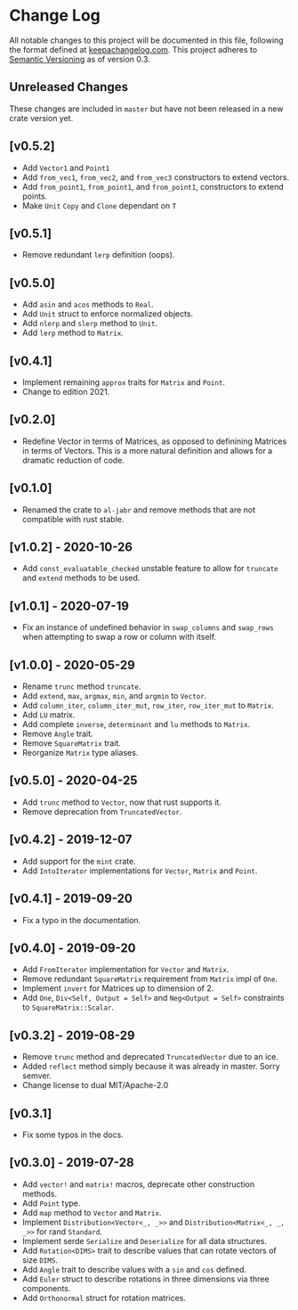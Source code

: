 # Change Log

All notable changes to this project will be documented in this file, following
the format defined at [keepachangelog.com](http://keepachangelog.com/).
This project adheres to [Semantic Versioning](http://semver.org/) as of version 0.3.

## Unreleased Changes
These changes are included in `master` but have not been released in a new crate version yet.

## [v0.5.2]

- Add `Vector1` and `Point1`
- Add `from_vec1`, `from_vec2`, and `from_vec3` constructors to extend vectors.
- Add `from_point1`, `from_point1`, and `from_point1`, constructors to extend points.
- Make `Unit` `Copy` and `Clone` dependant on `T`

## [v0.5.1]

- Remove redundant `lerp` definition (oops).

## [v0.5.0]

- Add `asin` and `acos` methods to `Real`.
- Add `Unit` struct to enforce normalized objects.
- Add `nlerp` and `slerp` method to `Unit`.
- Add `lerp` method to `Matrix`.

## [v0.4.1] 

- Implement remaining `approx` traits for `Matrix` and `Point`.
- Change to edition 2021.

## [v0.2.0]

- Redefine Vector in terms of Matrices, as opposed to definining Matrices in terms of Vectors.
  This is a more natural definition and allows for a dramatic reduction of code.

## [v0.1.0] 

- Renamed the crate to `al-jabr` and remove methods that are not compatible with rust stable.

## [v1.0.2] - 2020-10-26

- Add `const_evaluatable_checked` unstable feature to allow for `truncate` and `extend` methods to be used.

## [v1.0.1] - 2020-07-19

- Fix an instance of undefined behavior in `swap_columns` and `swap_rows` when attempting to 
  swap a row or column with itself.

## [v1.0.0] - 2020-05-29

- Rename `trunc` method `truncate`.
- Add `extend`, `max`, `argmax`, `min`, and `argmin` to `Vector`.
- Add `column_iter`, `column_iter_mut`, `row_iter`, `row_iter_mut` to `Matrix`.
- Add `LU` matrix.
- Add complete `inverse`, `determinant` and `lu` methods to `Matrix`.
- Remove `Angle` trait.
- Remove `SquareMatrix` trait. 
- Reorganize `Matrix` type aliases. 

## [v0.5.0] - 2020-04-25

- Add `trunc` method to `Vector`, now that rust supports it. 
- Remove deprecation from `TruncatedVector`. 

## [v0.4.2] - 2019-12-07

- Add support for the `mint` crate.
- Add `IntoIterator` implementations for `Vector`, `Matrix` and `Point`.

## [v0.4.1] - 2019-09-20

- Fix a typo in the documentation.

## [v0.4.0] - 2019-09-20

- Add `FromIterator` implementation for `Vector` and `Matrix`.
- Remove redundant `SquareMatrix` requirement from  `Matrix` impl of `One`.
- Implement `invert`  for Matrices up to dimension of 2.
- Add `One`, `Div<Self, Output = Self>` and `Neg<Output = Self>` constraints 
  to `SquareMatrix::Scalar`.

## [v0.3.2] - 2019-08-29

- Remove `trunc` method and deprecated `TruncatedVector` due to an ice.
- Added `reflect` method simply because it was already in master. Sorry semver.
- Change license to dual MIT/Apache-2.0

## [v0.3.1] 

- Fix some typos in the docs.

## [v0.3.0] - 2019-07-28

- Add `vector!` and `matrix!` macros, deprecate other construction methods.
- Add `Point` type.
- Add `map` method to `Vector` and `Matrix`.
- Implement `Distribution<Vector<_, _>>` and `Distribution<Matrix<_, _, _>>` for
  rand `Standard`.
- Implement serde `Serialize` and `Deserialize` for all data structures.
- Add `Rotation<DIMS>` trait to describe values that can rotate vectors of size `DIMS`.
- Add `Angle` trait to describe values with a `sin` and `cos` defined. 
- Add `Euler` struct to describe rotations in three dimensions via three components. 
- Add `Orthonormal` struct for rotation matrices. 

